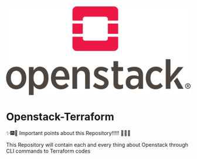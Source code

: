 ![Openstack](Images/OpenStack.png)

# Openstack-Terraform

:sparkles::fireworks::tada: Important points about this Repository!!!!! :tada::fireworks::sparkles:

This Repository will contain each and every thing about Openstack through CLI commands to Terraform codes
